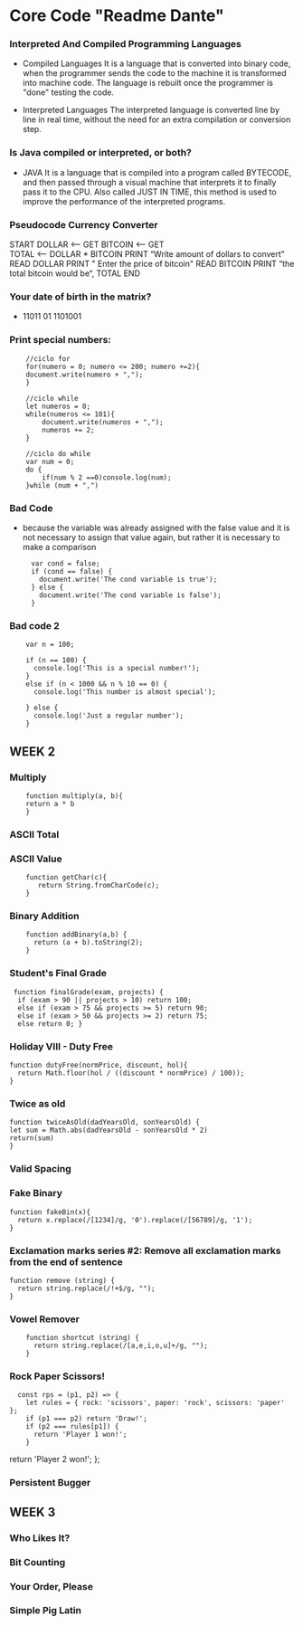 # Core Code "Readme Dante"

### Interpreted And Compiled Programming Languages 

- Compiled Languages
It is a language that is converted into binary code, when the programmer sends the code to the machine it is transformed into machine code. The language is rebuilt once the programmer is "done" testing the code.

- Interpreted Languages
The interpreted language is converted line by line in real time, without the need for an extra compilation or conversion step.


### Is Java compiled or interpreted, or both? 
- JAVA It is a language that is compiled into a program called BYTECODE, and then passed through a visual machine that interprets it to finally pass it to the CPU. Also called JUST IN TIME, this method is used to improve the performance of the interpreted programs.


### Pseudocode Currency Converter 
START 
DOLLAR <-- GET 
BITCOIN <-- GET  
TOTAL <-- DOLLAR * BITCOIN
 PRINT “Write amount of dollars to convert” 
READ DOLLAR
 PRINT " Enter the price of bitcoin"
READ BITCOIN
PRINT “the total bitcoin would be“, TOTAL
END

### Your date of birth in the matrix? 
- 11011   01   1101001


### Print special numbers:

        //ciclo for
        for(numero = 0; numero <= 200; numero +=2){
        document.write(numero + ",");
        }

        //ciclo while
        let numeros = 0;
        while(numeros <= 101){
            document.write(numeros + ",");
            numeros += 2;
        }

        //ciclo do while
        var num = 0;
        do {
            if(num % 2 ==0)console.log(num);
        }while (num + ",")

### Bad Code
- because the variable was already assigned with the false value and it is not necessary to assign that value again, but rather it is necessary to make a comparison

        var cond = false;
        if (cond == false) {
          document.write('The cond variable is true');
        } else {
          document.write('The cond variable is false');
        }

### Bad code 2

        var n = 100;
        
        if (n == 100) {
          console.log('This is a special number!');
        }
        else if (n < 1000 && n % 10 == 0) {
          console.log('This number is almost special');
  
        } else {
          console.log('Just a regular number');
        }
  
WEEK 2
-------------

### Multiply
        
        function multiply(a, b){
        return a * b
        }
        
### ASCII Total

### ASCII Value 

        function getChar(c){
           return String.fromCharCode(c);
        }
### Binary Addition 
        function addBinary(a,b) {
          return (a + b).toString(2);
        }
        
### Student's Final Grade
     function finalGrade(exam, projects) {
      if (exam > 90 || projects > 10) return 100;
      else if (exam > 75 && projects >= 5) return 90;
      else if (exam > 50 && projects >= 2) return 75;
      else return 0; }

### Holiday VIII - Duty Free
    function dutyFree(normPrice, discount, hol){
      return Math.floor(hol / ((discount * normPrice) / 100));
    }

### Twice as old
    function twiceAsOld(dadYearsOld, sonYearsOld) {
    let sum = Math.abs(dadYearsOld - sonYearsOld * 2)
    return(sum)
    }
### Valid Spacing


### Fake Binary
    function fakeBin(x){
      return x.replace(/[1234]/g, '0').replace(/[56789]/g, '1');
    }
    
### Exclamation marks series #2: Remove all exclamation marks from the end of sentence
    function remove (string) {  
      return string.replace(/!+$/g, "");
    }

### Vowel Remover
        function shortcut (string) {
          return string.replace(/[a,e,i,o,u]+/g, "");
        }

### Rock Paper Scissors!
      const rps = (p1, p2) => {
        let rules = { rock: 'scissors', paper: 'rock', scissors: 'paper' };
        if (p1 === p2) return 'Draw!';
        if (p2 === rules[p1]) {
          return 'Player 1 won!';
        }
  return 'Player 2 won!';
};

### Persistent Bugger


WEEK 3
-------------

### Who Likes It? 


### Bit Counting 


### Your Order, Please 


### Simple Pig Latin
